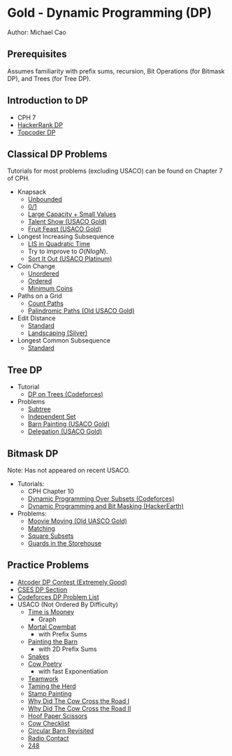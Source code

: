 # Gold - Dynamic Programming (DP)
Author: Michael Cao

## Prerequisites
Assumes familiarity with prefix sums, recursion, Bit Operations (for Bitmask DP), and Trees (for Tree DP).

## Introduction to DP

 * CPH 7
 * [HackerRank DP](https://www.hackerrank.com/topics/dynamic-programming)
 * [Topcoder DP](https://www.topcoder.com/community/competitive-programming/tutorials/dynamic-programming-from-novice-to-advanced/)

## Classical DP Problems

Tutorials for most problems (excluding USACO) can be found on Chapter 7 of CPH.

 * Knapsack
   * [Unbounded](https://www.hackerrank.com/challenges/unbounded-knapsack/problem)
   * [0/1](https://www.hackerrank.com/contests/srin-aadc03/challenges/classic-01-knapsack/problem)
   * [Large Capacity + Small Values](https://atcoder.jp/contests/dp/tasks/dp_e)
   * [Talent Show (USACO Gold)](http://www.usaco.org/index.php?page=viewproblem2&cpid=839)
   * [Fruit Feast (USACO Gold)](http://www.usaco.org/index.php?page=viewproblem2&cpid=574)
 * Longest Increasing Subsequence
   * [LIS in Quadratic Time](https://leetcode.com/problems/longest-increasing-subsequence/)
   * Try to improve to $O(NlogN)$. 
   * [Sort It Out (USACO Platinum)](http://www.usaco.org/index.php?page=viewproblem2&cpid=865)
 * Coin Change
   * [Unordered](https://cses.fi/problemset/task/1635)
   * [Ordered](https://cses.fi/problemset/task/1636)
   * [Minimum Coins](https://cses.fi/problemset/task/1634)
 * Paths on a Grid
   * [Count Paths](https://atcoder.jp/contests/dp/tasks/dp_h)
   * [Palindromic Paths (Old USACO Gold)](http://www.usaco.org/index.php?page=viewproblem2&cpid=553)
 * Edit Distance
   * [Standard](https://www.hackerrank.com/contests/cse-830-homework-3/challenges/edit-distance)
   * [Landscaping (Silver)](http://www.usaco.org/index.php?page=viewproblem2&cpid=126)
 * Longest Common Subsequence
   * [Standard](https://leetcode.com/problems/longest-common-subsequence/)

## Tree DP

  * Tutorial
    * [DP on Trees (Codeforces)](https://codeforces.com/blog/entry/20935)
  * Problems
    * [Subtree](https://atcoder.jp/contests/dp/tasks/dp_v)
    * [Independent Set](https://atcoder.jp/contests/dp/tasks/dp_p)
    * [Barn Painting (USACO Gold)](http://www.usaco.org/index.php?page=viewproblem2&cpid=766)
    * [Delegation (USACO Gold)](http://usaco.org/index.php?page=viewproblem2&cpid=1019)

## Bitmask DP

Note: Has not appeared on recent USACO.

 * Tutorials:
   * CPH Chapter 10
   * [Dynamic Programming Over Subsets (Codeforces)](https://codeforces.com/blog/entry/337)
   * [Dynamic Programming and Bit Masking (HackerEarth)](https://www.hackerearth.com/practice/algorithms/dynamic-programming/bit-masking/tutorial/)
 * Problems:
   * [Moovie Moving (Old UASCO Gold)](http://www.usaco.org/index.php?page=viewproblem2&cpid=515)
   * [Matching](https://atcoder.jp/contests/dp/tasks/dp_o)
   * [Square Subsets](https://codeforces.com/contest/895/problem/C)
   * [Guards in the Storehouse](https://codeforces.com/problemset/problem/845/F)

## Practice Problems

 * [Atcoder DP Contest (Extremely Good)](https://atcoder.jp/contests/dp/tasks)
 * [CSES DP Section](https://cses.fi/problemset/list/)
 * [Codeforces DP Problem List](http://codeforces.com/blog/entry/325)
 * USACO (Not Ordered By Difficulty)
   * [Time is Mooney](http://www.usaco.org/index.php?page=viewproblem2&cpid=993)
     * Graph
   * [Mortal Cowmbat](http://usaco.org/index.php?page=viewproblem2&cpid=971)
     * with Prefix Sums
   * [Painting the Barn](http://usaco.org/index.php?page=viewproblem2&cpid=923)
     * with 2D Prefix Sums
   * [Snakes](http://www.usaco.org/index.php?page=viewproblem2&cpid=945)
   * [Cow Poetry](http://usaco.org/index.php?page=viewproblem2&cpid=897)
     * with fast Exponentiation
   * [Teamwork](http://usaco.org/index.php?page=viewproblem2&cpid=863)
   * [Taming the Herd](http://www.usaco.org/index.php?page=viewproblem2&cpid=815)
   * [Stamp Painting](http://www.usaco.org/index.php?page=viewproblem2&cpid=791)
   * [Why Did The Cow Cross the Road I](http://www.usaco.org/index.php?page=viewproblem2&cpid=717)
   * [Why Did The Cow Cross the Road II](http://www.usaco.org/index.php?page=viewproblem2&cpid=718)
   * [Hoof Paper Scissors](http://www.usaco.org/index.php?page=viewproblem2&cpid=694)
   * [Cow Checklist](http://www.usaco.org/index.php?page=viewproblem2&cpid=670)
   * [Circular Barn Revisited](http://www.usaco.org/index.php?page=viewproblem2&cpid=622)
   * [Radio Contact](http://www.usaco.org/index.php?page=viewproblem2&cpid=598)
   * [248](http://www.usaco.org/index.php?page=viewproblem2&cpid=647)
